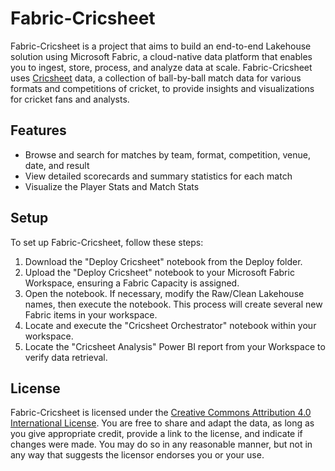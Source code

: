 # Fabric-Cricsheet

Fabric-Cricsheet is a project that aims to build an end-to-end Lakehouse solution using Microsoft Fabric, a cloud-native data platform that enables you to ingest, store, process, and analyze data at scale. Fabric-Cricsheet uses [Cricsheet](https://cricsheet.org/downloads/) data, a collection of ball-by-ball match data for various formats and competitions of cricket, to provide insights and visualizations for cricket fans and analysts.

## Features

- Browse and search for matches by team, format, competition, venue, date, and result
- View detailed scorecards and summary statistics for each match
- Visualize the Player Stats and Match Stats

## Setup

To set up Fabric-Cricsheet, follow these steps:

1. Download the "Deploy Cricsheet" notebook from the Deploy folder.
2. Upload the "Deploy Cricsheet" notebook to your Microsoft Fabric Workspace, ensuring a Fabric Capacity is assigned.
3. Open the notebook. If necessary, modify the Raw/Clean Lakehouse names, then execute the notebook. This process will create several new Fabric items in your workspace.
4. Locate and execute the "Cricsheet Orchestrator" notebook within your workspace.
5. Locate the "Cricsheet Analysis" Power BI report from your Workspace to verify data retrieval.


## License

Fabric-Cricsheet is licensed under the [Creative Commons Attribution 4.0 International License]. You are free to share and adapt the data, as long as you give appropriate credit, provide a link to the license, and indicate if changes were made. You may do so in any reasonable manner, but not in any way that suggests the licensor endorses you or your use.

[Creative Commons Attribution 4.0 International License]: https://creativecommons.org/licenses/by/4.0/
